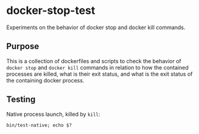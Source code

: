# docker-stop-test

Experiments on the behavior of docker stop and docker kill commands.


## Purpose

This is a collection of dockerfiles and scripts to check the behavior of `docker stop` and
`docker kill` commands in relation to how the contained processes are killed, what is their 
exit status, and what is the exit status of the containing docker process.


## Testing

Native process launch, killed by `kill`:

    bin/test-native; echo $?
